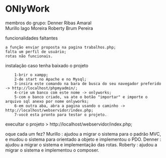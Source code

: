 # ONlyWork
membros do grupo: 
	Denner Ribas Amaral  
	Murillo Iago Moreira
	Roberty Brum Pereira


funcionalidades faltantes

	a função enviar proposta na pagina trabalhos.php;
	falta um perfil de usuário;
	rotas não funcionais.

instalação caso tenha baixado o projeto

		1-brir o xampp;
		2-de start no Apache e no Mysql;
		3-insira este comando na bara de busca do seu navegador preferido -> http://localhost/phpmyadmin/;
		4-crie um banco com este nome -> onlyworks;
		5-com o banco criado, va ate o botão "importar" e importe o arquivo sql anexo por nome onlyworks;
		6-em outra aba, abra a pagina usando o caminho -> http://localhost/webservidor/index.php;
		7-você esta pronto para testar o projeto.
execultar o projeto
	> http://localhost/webservidor/index.php;
	
oque cada um fez?
	Murillo :
		ajudou a migrar o sistema para o padrão MVC, e mudou o sistema para orientado a objeto e  implementou o PDO.
	Denner : 
		ajudou a migrar o sistema e implementação das rotas. 
	Roberty : 
		ajudou a migrar o sistema e implementou o composer.

